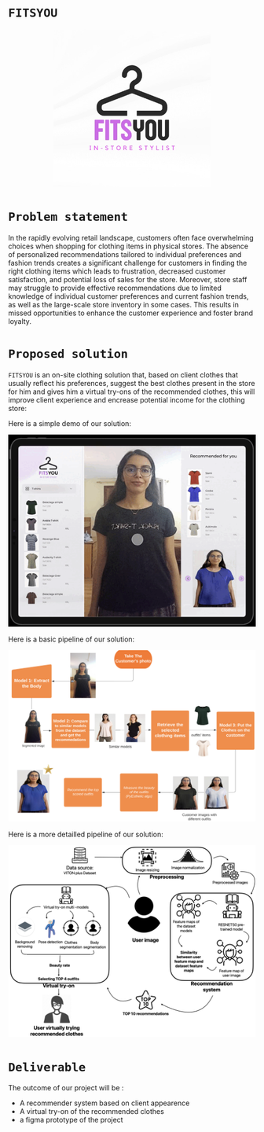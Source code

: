 # `FITSYOU`

<p align="center">
    <img src='./LOGO.jpeg' width=320>
</p>

# `Problem statement`

In the rapidly evolving retail landscape, customers often face overwhelming choices when shopping for clothing items in physical stores. The absence of personalized recommendations tailored to individual preferences and fashion trends creates a significant challenge for customers in finding the right clothing items which leads to frustration, decreased customer satisfaction, and potential loss of sales for the store.
Moreover, store staff may struggle to provide effective recommendations due to limited knowledge of individual customer preferences and current fashion trends, as well as the large-scale store inventory in some cases. This results in missed opportunities to enhance the customer experience and foster brand loyalty.


# `Proposed solution`

`FITSYOU` is an on-site clothing solution that, based on client clothes that usually reflect his preferences, suggest the best clothes present in the store for him and gives him a virtual try-ons of the recommended clothes, this will improve client experience and encrease potential income for the clothing store:

Here is a simple demo of our solution:
<p align="center">
    <img src="./video.gif" alt="Alt Text">
</p>



Here is a basic pipeline of our solution:
 <p align="center">
    <img src='./pipeline.png' width=800>
</p>

Here is a more detailled pipeline of our solution:
<p align="center">
    <img src='./detailled_pipeline.png' width=800>
</p>


# `Deliverable`
The outcome of our project will be :
- A recommender system based on client appearence
- A virtual try-on of the recommended clothes
- a figma prototype of the project

